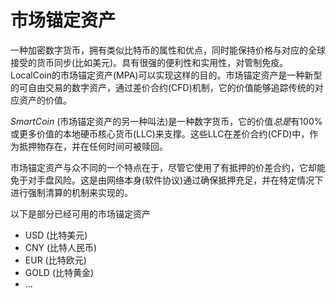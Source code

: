 # 市场锚定资产

一种加密数字货币，拥有类似比特币的属性和优点，同时能保持价格与对应的全球接受的货币同步(比如美元)。具有很强的便利性和实用性，对管制免疫。LocalCoin的市场锚定资产(MPA)可以实现这样的目的。市场锚定资产是一种新型的可自由交易的数字资产，通过差价合约(CFD)机制，它的价值能够追踪传统的对应资产的价值。

*SmartCoin* (市场锚定资产的另一种叫法)是一种数字货币，它的价值*总是*有100%或更多价值的本地硬币核心货币(LLC)来支撑。这些LLC在差价合约(CFD)中，作为抵押物存在，并在任何时间可被赎回。

市场锚定资产与众不同的一个特点在于，尽管它使用了有抵押的价差合约，它却能免于对手盘风险。这是由网络本身(软件协议)通过确保抵押充足，并在特定情况下进行强制清算的机制来实现的。

以下是部分已经可用的市场锚定资产
* USD (比特美元)
* CNY (比特人民币)
* EUR (比特欧元)
* GOLD (比特黄金)
* ...
